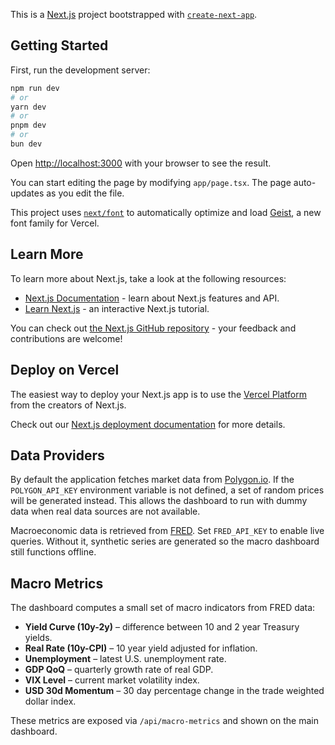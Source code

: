 This is a [Next.js](https://nextjs.org) project bootstrapped with [`create-next-app`](https://nextjs.org/docs/app/api-reference/cli/create-next-app).

## Getting Started

First, run the development server:

```bash
npm run dev
# or
yarn dev
# or
pnpm dev
# or
bun dev
```

Open [http://localhost:3000](http://localhost:3000) with your browser to see the result.

You can start editing the page by modifying `app/page.tsx`. The page auto-updates as you edit the file.

This project uses [`next/font`](https://nextjs.org/docs/app/building-your-application/optimizing/fonts) to automatically optimize and load [Geist](https://vercel.com/font), a new font family for Vercel.

## Learn More

To learn more about Next.js, take a look at the following resources:

- [Next.js Documentation](https://nextjs.org/docs) - learn about Next.js features and API.
- [Learn Next.js](https://nextjs.org/learn) - an interactive Next.js tutorial.

You can check out [the Next.js GitHub repository](https://github.com/vercel/next.js) - your feedback and contributions are welcome!

## Deploy on Vercel

The easiest way to deploy your Next.js app is to use the [Vercel Platform](https://vercel.com/new?utm_medium=default-template&filter=next.js&utm_source=create-next-app&utm_campaign=create-next-app-readme) from the creators of Next.js.

Check out our [Next.js deployment documentation](https://nextjs.org/docs/app/building-your-application/deploying) for more details.

## Data Providers

By default the application fetches market data from [Polygon.io](https://polygon.io). If the `POLYGON_API_KEY` environment variable is not defined, a set of random prices will be generated instead. This allows the dashboard to run with dummy data when real data sources are not available.

Macroeconomic data is retrieved from [FRED](https://fred.stlouisfed.org). Set `FRED_API_KEY` to enable live queries. Without it, synthetic series are generated so the macro dashboard still functions offline.

## Macro Metrics

The dashboard computes a small set of macro indicators from FRED data:

- **Yield Curve (10y-2y)** – difference between 10 and 2 year Treasury yields.
- **Real Rate (10y-CPI)** – 10 year yield adjusted for inflation.
- **Unemployment** – latest U.S. unemployment rate.
- **GDP QoQ** – quarterly growth rate of real GDP.
- **VIX Level** – current market volatility index.
- **USD 30d Momentum** – 30 day percentage change in the trade weighted dollar index.

These metrics are exposed via `/api/macro-metrics` and shown on the main dashboard.
